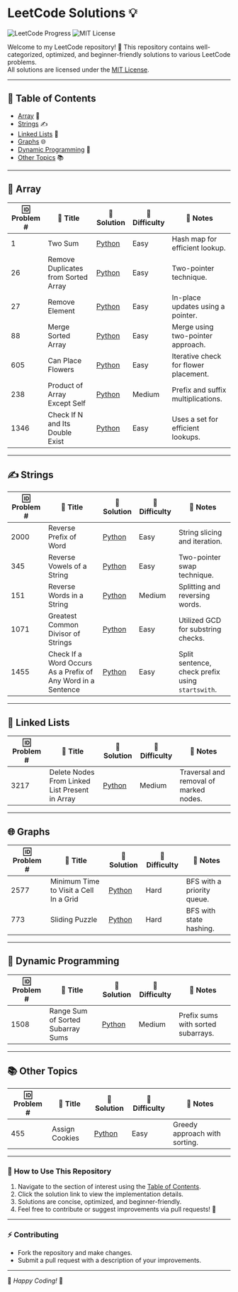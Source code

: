 # LeetCode Solutions 💡

![LeetCode Progress](https://img.shields.io/badge/LeetCode-100%2B%20Solved-yellow)
![MIT License](https://img.shields.io/badge/License-MIT-green)

Welcome to my LeetCode repository! 🎉 This repository contains well-categorized, optimized, and beginner-friendly solutions to various LeetCode problems.  
All solutions are licensed under the [MIT License](LICENSE).

---

## 📖 **Table of Contents**
- [Array](#array) 🧮
- [Strings](#strings) ✍️
- [Linked Lists](#linked-lists) 🔗
- [Graphs](#graphs) 🌐
- [Dynamic Programming](#dynamic-programming) 🤖
- [Other Topics](#other-topics) 📚

---

## 🧮 **Array**

| 🆔 Problem # | 📜 Title                          | 🔗 Solution                       | 🚦 Difficulty | 📝 Notes                                |
|--------------|----------------------------------|-----------------------------------|---------------|-----------------------------------------|
| 1            | Two Sum                         | [Python](solutions/array/two_sum.py) | Easy          | Hash map for efficient lookup.         |
| 26           | Remove Duplicates from Sorted Array | [Python](solutions/remove_duplicates.py) | Easy | Two-pointer technique.               |
| 27           | Remove Element                  | [Python](solutions/remove_element.py) | Easy  | In-place updates using a pointer.    |
| 88           | Merge Sorted Array              | [Python](solutions/merge_sorted_array.py) | Easy | Merge using two-pointer approach.    |
| 605          | Can Place Flowers               | [Python](solutions/can_place_flowers.py) | Easy | Iterative check for flower placement.|
| 238          | Product of Array Except Self    | [Python](solutions/product_except_self.py) | Medium | Prefix and suffix multiplications.   |
| 1346         | Check If N and Its Double Exist | [Python](solutions/array/check_double_exist.py) | Easy          | Uses a set for efficient lookups.         |


---

## ✍️ **Strings**

| 🆔 Problem # | 📜 Title                          | 🔗 Solution                       | 🚦 Difficulty | 📝 Notes                                |
|--------------|----------------------------------|-----------------------------------|---------------|-----------------------------------------|
| 2000         | Reverse Prefix of Word          | [Python](solutions/reverse_prefix.py) | Easy  | String slicing and iteration.        |
| 345          | Reverse Vowels of a String      | [Python](solutions/reverse_vowels.py) | Easy  | Two-pointer swap technique.          |
| 151          | Reverse Words in a String       | [Python](solutions/reverse_words.py) | Medium | Splitting and reversing words.       |
| 1071         | Greatest Common Divisor of Strings | [Python](solutions/gcd_strings.py) | Easy  | Utilized GCD for substring checks.   |
| 1455         | Check If a Word Occurs As a Prefix of Any Word in a Sentence | [Python](solutions/strings/prefix_check.py)  | Easy          | Split sentence, check prefix using `startswith`. |
---

## 🔗 **Linked Lists**

| 🆔 Problem # | 📜 Title                          | 🔗 Solution                       | 🚦 Difficulty | 📝 Notes                                |
|--------------|----------------------------------|-----------------------------------|---------------|-----------------------------------------|
| 3217         | Delete Nodes From Linked List Present in Array | [Python](solutions/delete_nodes.py) | Medium | Traversal and removal of marked nodes.|

---

## 🌐 **Graphs**

| 🆔 Problem # | 📜 Title                          | 🔗 Solution                       | 🚦 Difficulty | 📝 Notes                                |
|--------------|----------------------------------|-----------------------------------|---------------|-----------------------------------------|
| 2577         | Minimum Time to Visit a Cell In a Grid | [Python](solutions/min_time_grid.py) | Hard | BFS with a priority queue.           |
| 773          | Sliding Puzzle                  | [Python](solutions/sliding_puzzle.py) | Hard  | BFS with state hashing.              |

---

## 🤖 **Dynamic Programming**

| 🆔 Problem # | 📜 Title                          | 🔗 Solution                       | 🚦 Difficulty | 📝 Notes                                |
|--------------|----------------------------------|-----------------------------------|---------------|-----------------------------------------|
| 1508         | Range Sum of Sorted Subarray Sums | [Python](solutions/range_sum.py) | Medium | Prefix sums with sorted subarrays.   |

---

## 📚 **Other Topics**

| 🆔 Problem # | 📜 Title                          | 🔗 Solution                       | 🚦 Difficulty | 📝 Notes                                |
|--------------|----------------------------------|-----------------------------------|---------------|-----------------------------------------|
| 455          | Assign Cookies                  | [Python](solutions/assign_cookies.py) | Easy  | Greedy approach with sorting.        |

---

### 🌟 **How to Use This Repository**
1. Navigate to the section of interest using the [Table of Contents](#table-of-contents).  
2. Click the solution link to view the implementation details.  
3. Solutions are concise, optimized, and beginner-friendly.  
4. Feel free to contribute or suggest improvements via pull requests! 🤝

---

### ⚡ **Contributing**
- Fork the repository and make changes.
- Submit a pull request with a description of your improvements.

---

🌟 *Happy Coding!* 🌟
